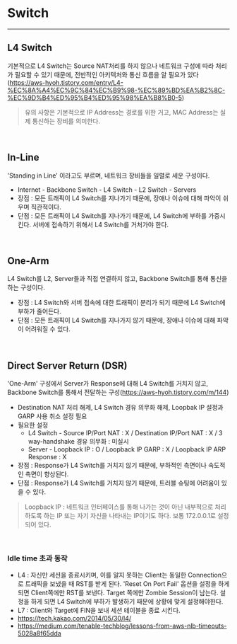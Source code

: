 # Switch

---
## L4 Switch
기본적으로 L4 Switch는 Source NAT처리를 하지 않으나 네트워크 구성에 따라 처리가 필요할 수 있기 때문에, 전반적인 아키텍처와 통신 흐름을 알 필요가 있다 (https://aws-hyoh.tistory.com/entry/L4-%EC%8A%A4%EC%9C%84%EC%B9%98-%EC%89%BD%EA%B2%8C-%EC%9D%B4%ED%95%B4%ED%95%98%EA%B8%B0-5)
> 유의 사항은 기본적으로 IP Address는 경로를 위한 거고, MAC Address는 실제 통신하는 장비를 의미한다.
</br>

## In-Line
'Standing in Line' 이라고도 부르며, 네트워크 장비들을 일렬로 세운 구성이다.
* Internet - Backbone Switch - L4 Switch - L2 Switch - Servers
* 장점 : 모든 트래픽이 L4 Switch를 지나가기 때문에, 장애나 이슈에 대해 파악이 쉬우며 직관적이다.
* 단점 : 모든 트래픽이 L4 Switch를 지나가기 때문에, L4 Switch에 부하를 가중시킨다. 서버에 접속하기 위해서 L4 Switch를 거처가야 한다.
</br>

## One-Arm
L4 Switch를 L2, Server들과 직접 연결하지 않고, Backbone Switch를 통해 통신을 하는 구성이다.
* 장점 : L4 Switch와 서버 접속에 대한 트래픽이 분리가 되기 때문에 L4 Switch에 부하가 줄어든다.
* 단점 : 모든 트래픽이 L4 Switch를 지나가지 않기 때문에, 장애나 이슈에 대해 파악이 어려워질 수 있다.
</br>


## Direct Server Return (DSR)
'One-Arm' 구성에서 Server가 Response에 대해 L4 Switch를 거치지 않고, Backbone Switch를 통해서 전달하는 구성(https://aws-hyoh.tistory.com/m/144)
* Destination NAT 처리 해제, L4 Switch 경유 의무화 해제, Loopbak IP 설정과 GARP 사용 취소 설정 필요
* 필요한 설정
    - L4 Switch - Source IP/Port NAT : X / Destination IP/Port NAT : X / 3 way-handshake 경유 의무화 : 미실시
    - Server - Loopback IP : O / Loopback IP GARP : X / Loopback IP ARP Response : X
* 장점 : Response가 L4 Switch를 거치지 않기 때문에, 부하적인 측면이나 속도적인 측면이 향상된다.
* 단점 : Response가 L4 Switch를 거치지 않기 때문에, 트러블 슈팅에 어려움이 있을 수 있다.
> Loopback IP : 네트워크 인터페이스를 통해 나가는 것이 아닌 내부적으로 처리하도록 하는 IP 또는 자기 자신을 나타내는 IP이기도 하다. 보통 172.0.0.1로 설정되어 있다.

</br>

### Idle time 초과 동작
* L4 : 자신만 세션을 종료시키며, 이를 알지 못하는 Client는 동일한 Connection으로 트래픽을 보냈을 때 RST를 받게 된다. 'Reset On Port Fail' 옵션을 설정을 하게 되면 Client쪽에만 RST를 보낸다. Target 쪽에만 Zombie Session이 남는다. 설정을 하게 되면 L4 Switch에 부하가 발생하기 때문에 상황에 맞게 설정해야한다.
* L7 : Client와 Target에 FIN을 보내 세션 테이블을 종료 시킨다.
* https://tech.kakao.com/2014/05/30/l4/
* https://medium.com/tenable-techblog/lessons-from-aws-nlb-timeouts-5028a8f65dda

